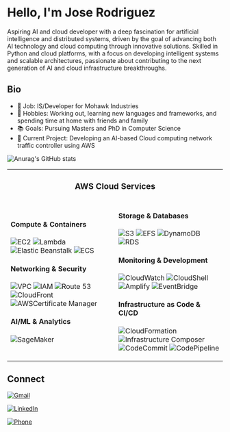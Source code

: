 # Hello, I'm Jose Rodriguez

Aspiring AI and cloud developer with a deep fascination for artificial intelligence and distributed systems, driven by the goal of advancing both AI technology and cloud computing through innovative solutions. Skilled in Python and cloud platforms, with a focus on developing intelligent systems and scalable architectures, passionate about contributing to the next generation of AI and cloud infrastructure breakthroughs.

## Bio

- 💼 Job: IS/Developer for Mohawk Industries
- 🎯 Hobbies: Working out, learning new languages and frameworks, and spending time at home with friends and family
- 📚 Goals: Pursuing Masters and PhD in Computer Science
- 🔨 Current Project: Developing an AI-based Cloud computing network traffic controller using AWS

![Anurag's GitHub stats](https://github-readme-stats.vercel.app/api?username=genjose12345&show_icons=true&&theme=blue-green&rank_icon=github&include_all_commits=true)

<table align="center">
<tr>
<td colspan="2" align="center">

### AWS Cloud Services

</td>
</tr>
<tr>
<td width="50%">

#### Compute & Containers
![EC2](https://img.shields.io/badge/EC2-F37C20?style=plastic&logo=amazonec2&logoColor=white)
![Lambda](https://img.shields.io/badge/Lambda-FF9900?style=plastic&logo=awslambda&logoColor=white)
![Elastic Beanstalk](https://img.shields.io/badge/Elastic_Beanstalk-FF9900?style=plastic&logo=awselasticbeanstalk&logoColor=white)
![ECS](https://img.shields.io/badge/ECS-FF9900?style=plastic&logo=amazonecs&logoColor=white)

#### Networking & Security
![VPC](https://img.shields.io/badge/VPC-9951F5?style=plastic&logo=amazonvpc&logoColor=white)
![IAM](https://img.shields.io/badge/IAM-E63946?style=plastic&logo=amazoniam&logoColor=white)
![Route 53](https://img.shields.io/badge/Route_53-7B42BC?style=plastic&logo=amazonroute53&logoColor=white)
![CloudFront](https://img.shields.io/badge/CloudFront-8C4FFF?style=plastic&logo=amazoncloudfront&logoColor=white)
![AWSCertificate Manager](https://img.shields.io/badge/Certificate_Manager-FF3B30?style=plastic&logo=amazonacm&logoColor=white)

#### AI/ML & Analytics
![SageMaker](https://img.shields.io/badge/SageMaker-00B9BF?style=plastic&logo=amazonsagemaker&logoColor=white)

</td>
<td width="50%">

#### Storage & Databases
![S3](https://img.shields.io/badge/S3-2CBE4E?style=plastic&logo=amazons3&logoColor=white)
![EFS](https://img.shields.io/badge/EFS-7AB800?style=plastic&logo=amazonefs&logoColor=white)
![DynamoDB](https://img.shields.io/badge/DynamoDB-4053D6?style=plastic&logo=amazondynamodb&logoColor=white)
![RDS](https://img.shields.io/badge/RDS-4053D6?style=plastic&logo=amazonrds&logoColor=white)

#### Monitoring & Development
![CloudWatch](https://img.shields.io/badge/CloudWatch-E83F6F?style=plastic&logo=amazoncloudwatch&logoColor=white)
![CloudShell](https://img.shields.io/badge/CloudShell-0058A5?style=plastic&logo=awscloudshell&logoColor=white)
![Amplify](https://img.shields.io/badge/Amplify-FF9900?style=plastic&logo=awsamplify&logoColor=white)
![EventBridge](https://img.shields.io/badge/EventBridge-FF4F8B?style=plastic&logo=amazoneventbridge&logoColor=white)

#### Infrastructure as Code & CI/CD
![CloudFormation](https://img.shields.io/badge/CloudFormation-FF4F8B?style=plastic&logo=awscloudformation&logoColor=white)
![Infrastructure Composer](https://img.shields.io/badge/Infrastructure_Composer-4053D6?style=plastic&logo=awsinfrastructurecomposer&logoColor=white)
![CodeCommit](https://img.shields.io/badge/CodeCommit-FF9900?style=plastic&logo=awscodecommit&logoColor=white)
![CodePipeline](https://img.shields.io/badge/CodePipeline-4353FF?style=plastic&logo=awscodepipeline&logoColor=white)

</td>
</tr>
</table>

## Connect

[![Gmail](https://img.shields.io/badge/Gmail-genjose1231@gmail.com-EA4335?style=plastic&logo=gmail&logoColor=white)](mailto:genjose1231@gmail.com)

[![LinkedIn](https://img.shields.io/badge/LinkedIn-0077B5?style=plastic&logo=linkedin&logoColor=white)](https://www.linkedin.com/in/jose-rodriguez-9a982b224)

[![Phone](https://img.shields.io/badge/Phone-706--618--1178-25D366?style=plastic&logo=whatsapp&logoColor=white)](tel:706-618-1178)

